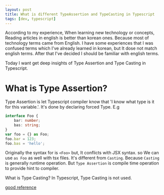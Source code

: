 ```yaml
---
layout: post
title: What is different TypeAssertion and TypeCasting in Typescript
tags: [dev, typescript]
---
```


According to my experience, When learning new technology or concepts, Reading articles in english is better than korean ones. Because most of technology terms came from English.  I have some experiences that I was confused terms which I've already learned in korean, but It dose not match english terms. After that I've decided I should be familiar with english terms.

Today I want get deep insights of Type Assertion and Type Casting in Typescript.

# What is Type Assertion?
Type Assertion is let Typescript compiler know that 'I know what type is it for this variable.'. It's done by declaring forced Type.
E.g
```typescript
interface Foo {
    bar: number;
    bas: string;
}
var foo = {} as Foo;
foo.bar = 123;
foo.bas = 'hello';
```

Originally the syntax for is `<Foo>` but, It conflicts with JSX syntax. so We can use `as Foo` as well with tsx files.
It's different from `Casting`. Because `Casting` is generally runtime operation. But `Type Assertion` is compile time operation to provide hint to compiler.

What is Type Casting?
In Typescript, Type Casting is not used.

[good reference](https://basarat.gitbooks.io/typescript/docs/types/type-assertion.html)
